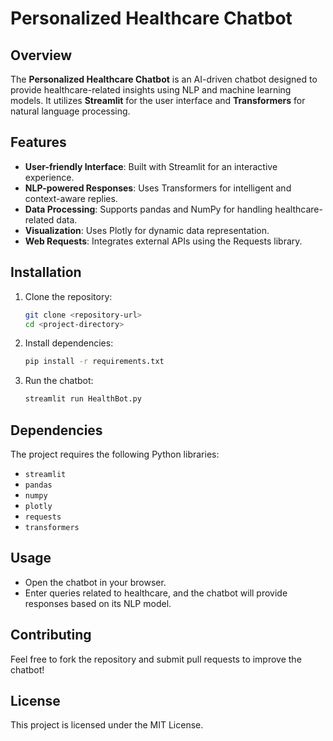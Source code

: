 # Personalized Healthcare Chatbot

## Overview
The **Personalized Healthcare Chatbot** is an AI-driven chatbot designed to provide healthcare-related insights using NLP and machine learning models. It utilizes **Streamlit** for the user interface and **Transformers** for natural language processing.

## Features
- **User-friendly Interface**: Built with Streamlit for an interactive experience.
- **NLP-powered Responses**: Uses Transformers for intelligent and context-aware replies.
- **Data Processing**: Supports pandas and NumPy for handling healthcare-related data.
- **Visualization**: Uses Plotly for dynamic data representation.
- **Web Requests**: Integrates external APIs using the Requests library.

## Installation
1. Clone the repository:
   ```sh
   git clone <repository-url>
   cd <project-directory>
   ```
2. Install dependencies:
   ```sh
   pip install -r requirements.txt
   ```
3. Run the chatbot:
   ```sh
   streamlit run HealthBot.py
   ```

## Dependencies
The project requires the following Python libraries:
- `streamlit`
- `pandas`
- `numpy`
- `plotly`
- `requests`
- `transformers`

## Usage
- Open the chatbot in your browser.
- Enter queries related to healthcare, and the chatbot will provide responses based on its NLP model.

## Contributing
Feel free to fork the repository and submit pull requests to improve the chatbot!

## License
This project is licensed under the MIT License.
